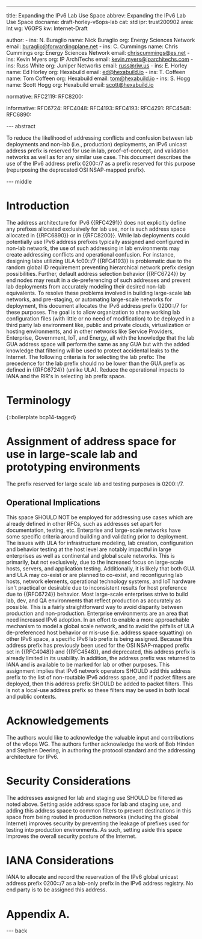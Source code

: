 ---
title: Expanding the IPv6 Lab Use Space
abbrev: Expanding the IPv6 Lab Use Space
docname: draft-horley-v6ops-lab
cat: std
ipr: trust200902
area: Int
wg: V6OPS
kw: Internet-Draft


author:
      -
        ins: N. Buraglio
        name: Nick Buraglio
        org: Energy Sciences Network
        email: buraglio@forwardingplane.net
      -
        ins: C. Cummings
        name: Chris Cummings
        org: Energy Sciences Network
        email: chriscummings@es.net
      -
        ins: Kevin Myers
        org: IP ArchiTechs
        email: kevin.myers@iparchitechs.com
      -
       ins: Russ White
       org: Juniper Networks
       email: russ@riw.us
      -
        ins: E. Horley
        name: Ed Horley
        org: Hexabuild
        email: ed@hexabuild.io
      -
        ins: T. Coffeen
        name: Tom Coffeen
        org: Hexabuild
        email: tom@hexabuild.io
      -
        ins: S. Hogg
        name: Scott Hogg
        org: Hexabuild
        email: scott@hexabuild.io

normative:
  RFC2119:
  RFC8200:   

informative:
  RFC6724:
  RFC4048:
  RFC4193:
  RFC4193:
  RFC4291:
  RFC4548:
  RFC6890:
 
  

--- abstract

To reduce the likelihood of addressing conflicts and confusion between lab deployments and non-lab (i.e., production) deployments, an IPv6 unicast address prefix is reserved for use in lab, proof-of-concept, and validation networks as well as for any similar use case. This document describes the use of the IPv6 address prefix 0200::/7 as a prefix reserved for this purpose (repurposing the deprecated OSI NSAP-mapped prefix).

--- middle

# Introduction

The address architecture for IPv6 {{RFC4291}} does not explicitly define any prefixes allocated exclusively for lab use, nor is such address space allocated in {{RFC6890}} or in {{RFC8200}}. While lab deployments could potentially use IPv6 address prefixes typically assigned and configured in non-lab network, the use of such addressing in lab environments may create addressing conflicts and operational confusion. For instance, designing labs utilizing ULA fc00::/7 {{RFC4193}} is problematic due to the random global ID requirement preventing hierarchical network prefix design possibilities. Further, default address selection behavior {{RFC6724}} by end nodes may result in a de-preferencing of such addresses and prevent lab deployments from accurately modeling their desired non-lab equivalents.
To resolve these problems involved in building large-scale lab networks, and pre-staging, or automating large-scale networks for deployment, this document allocates the IPv6 address prefix 0200::/7 for these purposes.
The goal is to allow organization to share working lab configuration files (with little or no need of modification) to be deployed in a third party lab environment like, public and private clouds, virtualization or hosting environments,
and in other networks like Service Providers, Enterprise, Government, IoT, and Energy,
all with the knowledge that the lab GUA address space will perform the same as any GUA but with the added knowledge that filtering will be used to protect accidental leaks to the Internet.
The following criteria is for selecting the lab prefix:
The precedence for the lab prefix should no be lower than the GUA prefix as defined in {{RFC6724}} (unlike ULA). Reduce the operational impacts to IANA and the RIR's in selecting lab prefix space.

# Terminology

{::boilerplate bcp14-tagged}

# Assignment of address space for use in large-scale lab and prototyping environments 

The prefix reserved for large scale lab and testing purposes is 0200::/7.

## Operational Implications

This space SHOULD NOT be employed for addressing use cases which are already defined in other RFCs, such as addresses set apart for documentation, testing, etc.
Enterprise and large-scale networks have some specific criteria around building and validating prior to deployment. The issues with ULA for infrastructure modeling, lab creation, configuration and behavior testing at the host level are notably impactful in large enterprises as well as continental and global scale networks. This is primarily, but not exclusively, due to the increased focus on large-scale hosts, servers, and application testing. Additionally, it is likely that both GUA and ULA may co-exist or are planned to co-exist, and reconfiguring lab hosts, network elements, operational technology systems, and IoT hardware isn't practical or desirable due to inconsistent results for host preference due to {{RFC6724}} behavior.
Most large-scale enterprises strive to build lab, dev, and QA environments that reflect production as accurately as possible. This is a fairly straightforward way to avoid disparity between production and non-production. Enterprise environments are an area that need increased IPv6 adoption. In an effort to enable a more approachable mechanism to model a global scale network,  and to avoid the pitfalls of ULA de-preferenced host behavior or mis-use (i.e. address space squatting) on other IPv6 space, a specific IPv6 lab prefix is being assigned.
Because this address prefix has previously been used for the OSI NSAP-mapped prefix set in {{RFC4048}} and {{RFC4548}}, and deprecated, this address prefix is already limited in its usability. In addition, the address prefix was returned to IANA and is available to be marked for lab or other purposes.
This assignment implies that IPv6 network operators SHOULD add this address prefix to the list of non-routable IPv6 address space, and if packet filters are deployed, then this address prefix SHOULD be added to packet filters. This is not a local-use address prefix so these filters may be used in both local and public contexts.


# Acknowledgements 

The authors would like to acknowledge the valuable input and contributions of the v6ops WG. The authors further acknowledge the work of Bob Hinden and Stephen Deering, in authoring the protocol standard and the addressing architecture for IPv6.

# Security Considerations

The addresses assigned for lab and staging use SHOULD be filtered as noted above.
Setting aside address space for lab and staging use, and adding this address space to common filters to prevent destinations in this space from being routed in production networks (including the global Internet) improves security by preventing the leakage of prefixes used for testing into production environments. As such, setting aside this space improves the overall security posture of the Internet.

# IANA Considerations

IANA to allocate and record the reservation of the IPv6 global unicast address prefix 0200::/7 as a lab-only prefix in the IPv6 address registry. No end party is to be assigned this address.

# Appendix A. 

--- back
